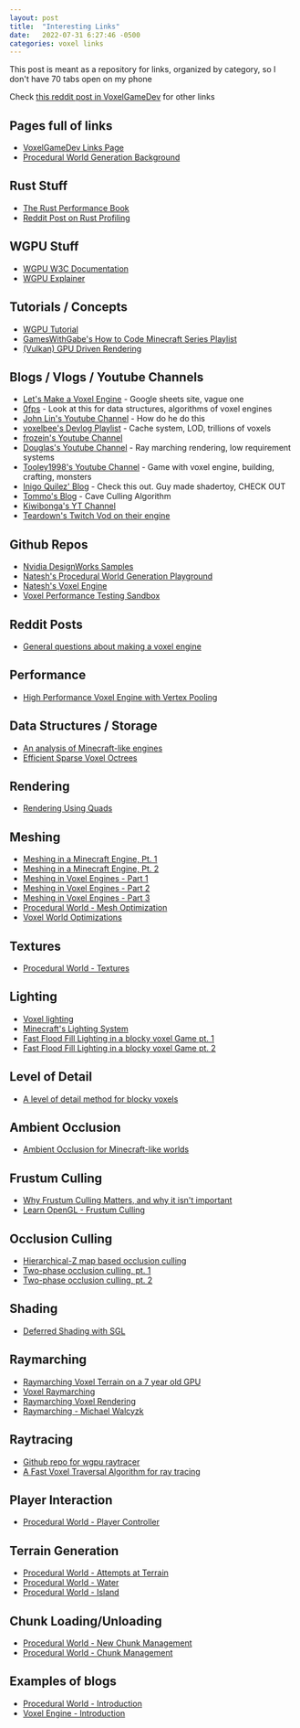 ```yaml
---
layout: post
title:  "Interesting Links"
date:   2022-07-31 6:27:46 -0500
categories: voxel links
---
```


This post is meant as a repository for links, organized by category, so I don't have 70 tabs open on my phone

Check [this reddit post in VoxelGameDev](https://www.reddit.com/r/VoxelGameDev/wiki/index/) for other links



## Pages full of links
- [VoxelGameDev Links Page](https://www.reddit.com/r/VoxelGameDev/wiki/index/)
- [Procedural World Generation Background](https://nnarain.github.io/2017/12/15/Procedural-Generation-References.html)

## Rust Stuff
- [The Rust Performance Book](https://nnethercote.github.io/perf-book/title-page.html)
- [Reddit Post on Rust Profiling](https://www.reddit.com/r/rust/comments/rxj81f/rust_profiling/)

## WGPU Stuff
- [WGPU W3C Documentation](https://www.w3.org/TR/webgpu/)
- [WGPU Explainer](https://gpuweb.github.io/gpuweb/explainer/)

## Tutorials / Concepts  

- [WGPU Tutorial](https://sotrh.github.io/learn-wgpu/#what-is-wgpu)
- [GamesWithGabe's How to Code Minecraft Series Playlist](https://www.youtube.com/watch?v=HhH_9DnMBgw&list=PLtrSb4XxIVbodGYZZVzC1PAZfwckrXp_X)
- [(Vulkan) GPU Driven Rendering](https://vkguide.dev/docs/gpudriven/gpu_driven_engines/)

## Blogs / Vlogs / Youtube Channels

- [Let's Make a Voxel Engine](https://sites.google.com/site/letsmakeavoxelengine/) - Google sheets site, vague one
- [0fps](https://0fps.net/category/programming/voxels/) - Look at this for data structures, algorithms of voxel engines
- [John Lin's Youtube Channel](https://www.youtube.com/channel/UCM2RhfMLoLqG24e_DYgTQeA/videos) - How do he do this
- [voxelbee's Devlog Playlist](https://www.youtube.com/watch?v=egOx4jMIaOg&list=PLOIaREn4bEqLQ-eFBDdSKWxrc7q5o_93U) - Cache system, LOD, trillions of voxels
- [frozein's Youtube Channel](https://www.youtube.com/channel/UC8LhL2je1UQW-7nuEG4XqTg/featured)
- [Douglas's Youtube Channel](https://www.youtube.com/channel/UCjVn35Ubo5c2wagQ6bgVT1Q/videos) - Ray marching rendering, low requirement systems
- [Tooley1998's Youtube Channel](https://www.youtube.com/channel/UCAGhh86JuPOIm7GeKpRpZlw/featured) - Game with voxel engine, building, crafting, monsters
- [Inigo Quilez' Blog](https://iquilezles.org/) - Check this out. Guy made shadertoy, CHECK OUT
- [Tommo's Blog](https://tomcc.github.io/) - Cave Culling Algorithm
- [Kiwibonga's YT Channel](https://www.youtube.com/user/kiwibonga/videos)
- [Teardown's Twitch Vod on their engine](https://www.youtube.com/watch?v=0VzE8ROwC58)

## Github Repos
- [Nvidia DesignWorks Samples](https://github.com/nvpro-samples)
- [Natesh's Procedural World Generation Playground](https://github.com/nnarain/World)
- [Natesh's Voxel Engine](https://github.com/nnarain/VoxelEngine)
- [Voxel Performance Testing Sandbox](https://github.com/cleak/VoxelPerf)

## Reddit Posts
- [General questions about making a voxel engine](https://www.reddit.com/r/VoxelGameDev/comments/cg28db/general_questions_about_making_a_voxel_engine/)

## Performance
- [High Performance Voxel Engine with Vertex Pooling](https://nickmcd.me/2021/04/04/high-performance-voxel-engine/)

## Data Structures / Storage
- [An analysis of Minecraft-like engines](https://0fps.net/2012/01/14/an-analysis-of-minecraft-like-engines/)
- [Efficient Sparse Voxel Octrees](https://www.nvidia.com/docs/IO/88972/nvr-2010-001.pdf)

## Rendering
- [Rendering Using Quads](https://medium.com/@calebleak/quads-all-the-way-down-simple-voxel-rendering-fea1e4488e26)

## Meshing
- [Meshing in a Minecraft Engine, Pt. 1](https://0fps.net/2012/06/30/meshing-in-a-minecraft-game/)
- [Meshing in a Minecraft Engine, Pt. 2](https://0fps.net/2012/07/07/meshing-minecraft-part-2/)
- [Meshing in Voxel Engines - Part 1](https://blackflux.wordpress.com/2014/02/23/meshing-in-voxel-engines-part-1/)
- [Meshing in Voxel Engines - Part 2](https://blackflux.wordpress.com/2014/03/01/meshing-in-voxel-engines-part-2/)
- [Meshing in Voxel Engines - Part 3](https://blackflux.wordpress.com/2014/03/02/meshing-in-voxel-engines-part-3/)
- [Procedural World - Mesh Optimization](https://nnarain.github.io/2018/01/07/Procedural-World-Mesh-Optimization.html)
- [Voxel World Optimizations](https://vercidium.com/blog/voxel-world-optimisations/)

## Textures
- [Procedural World - Textures](https://nnarain.github.io/2018/01/28/Procedural-World-Textures.html)

## Lighting
- [Voxel lighting](https://0fps.net/2018/02/21/voxel-lighting/)
- [Minecraft's Lighting System](https://minecraft.fandom.com/wiki/Light)
- [Fast Flood Fill Lighting in a blocky voxel Game pt. 1](https://www.reddit.com/r/gamedev/comments/2iru8i/fast_flood_fill_lighting_in_a_blocky_voxel_game/)
- [Fast Flood Fill Lighting in a blocky voxel Game pt. 2](https://www.reddit.com/r/gamedev/comments/2k7gxt/fast_flood_fill_lighting_in_a_blocky_voxel_game/)

## Level of Detail
- [A level of detail method for blocky voxels](https://0fps.net/2018/03/03/a-level-of-detail-method-for-blocky-voxels/)

## Ambient Occlusion
- [Ambient Occlusion for Minecraft-like worlds](https://0fps.net/2013/07/03/ambient-occlusion-for-minecraft-like-worlds/)

## Frustum Culling
- [Why Frustum Culling Matters, and why it isn't important](https://gist.github.com/nothings/913056601b56e5719cc987684a16544e)
- [Learn OpenGL - Frustum Culling](https://learnopengl.com/Guest-Articles/2021/Scene/Frustum-Culling)

## Occlusion Culling
- [Hierarchical-Z map based occlusion culling](https://www.rastergrid.com/blog/2010/10/hierarchical-z-map-based-occlusion-culling/)
- [Two-phase occlusion culling, pt. 1](https://hannosprogrammingblog.blogspot.com/2017/11/two-phase-occlusion-culling-part-1.html)
- [Two-phase occlusion culling, pt. 2](https://hannosprogrammingblog.blogspot.com/2018/02/two-phase-occlusion-culling-part-2.html)

## Shading
- [Deferred Shading with SGL](https://nnarain.github.io/2015/07/08/Deferred-Shading-with-SGL.html)

## Raymarching
- [Raymarching Voxel Terrain on a 7 year old GPU](https://www.youtube.com/watch?v=7N2tBk9GfJY)
- [Voxel Raymarching](https://tenebryo.github.io/posts/2021-01-13-voxel-raymarching.html)
- [Raymarching Voxel Rendering](https://medium.com/@calebleak/raymarching-voxel-rendering-58018201d9d6)
- [Raymarching - Michael Walcyzk](https://michaelwalczyk.com/blog-ray-marching.html)

## Raytracing
- [Github repo for wgpu raytracer](https://github.com/elieseek/wgpu-raytracer)
- [A Fast Voxel Traversal Algorithm for ray tracing](https://www.researchgate.net/publication/2611491_A_Fast_Voxel_Traversal_Algorithm_for_Ray_Tracing)

## Player Interaction
- [Procedural World - Player Controller](https://nnarain.github.io/2018/01/17/Procedural-World-Player-Controller.html)

## Terrain Generation
- [Procedural World - Attempts at Terrain](https://nnarain.github.io/2018/05/19/Procedural-World-Attempts-at-Terrain.html)
- [Procedural World - Water](https://nnarain.github.io/2018/02/11/Procedural-World-Water.html)
- [Procedural World - Island](https://nnarain.github.io/2018/01/14/Procedural-World-Island.html)

## Chunk Loading/Unloading
- [Procedural World - New Chunk Management](https://nnarain.github.io/2018/06/16/Procedural-World-New-Chunk-Management.html)
- [Procedural World - Chunk Management](https://nnarain.github.io/2018/01/04/Procedural-World-Chunk-Management.html)

## Examples of blogs
- [Procedural World - Introduction](https://nnarain.github.io/2017/12/27/World-Part-1.html)
- [Voxel Engine - Introduction](https://nnarain.github.io/2015/06/26/Intro-to-my-Voxel-Engine.html)